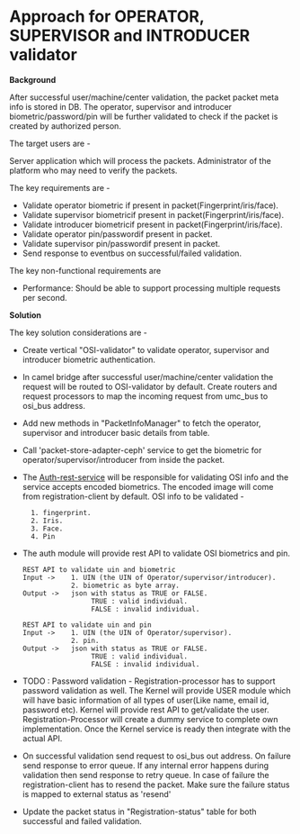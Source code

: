 # Approach for OPERATOR, SUPERVISOR and INTRODUCER validator

**Background**

After successful user/machine/center validation, the packet packet meta info is stored in DB. The operator, supervisor and introducer biometric/password/pin will be further validated to check if the packet is created by authorized person.

The target users are -

Server application which will process the packets.
Administrator of the platform who may need to verify the packets.

The key requirements are -
-	Validate operator biometric if present in packet(Fingerprint/iris/face).
-	Validate supervisor biometricif present in packet(Fingerprint/iris/face).
-	Validate introducer biometricif present in packet(Fingerprint/iris/face).
- Validate operator pin/passwordif present in packet.
- Validate supervisor pin/passwordif present in packet.
-	Send response to eventbus on successful/failed validation.

The key non-functional requirements are
-	Performance: Should be able to support processing multiple requests per second.

**Solution**

The key solution considerations are -
- Create vertical "OSI-validator" to validate operator, supervisor and introducer biometric authentication.
- In camel bridge after successful user/machine/center validation the request will be routed to OSI-validator by default. Create routers and request processors to map the incoming request from umc_bus to osi_bus address.
- Add new methods in "PacketInfoManager" to fetch the operator, supervisor and introducer basic details from table.
- Call 'packet-store-adapter-ceph' service to get the biometric for operator/supervisor/introducer from inside the packet. 
- The [Auth-rest-service](https://github.com/mosip/mosip/blob/DEV/design/authentication/Auth_Request_REST_service.md) will be responsible for validating OSI info and the service accepts encoded biometrics. The encoded image will come from registration-client by default.
    OSI info to be validated -
    
        1. fingerprint.
        2. Iris.
        3. Face.
        4. Pin
- The auth module will provide rest API to validate OSI biometrics and pin. 
    ```
    REST API to validate uin and biometric
    Input ->    1. UIN (the UIN of Operator/supervisor/introducer).
                2. biometric as byte array.
    Output ->   json with status as TRUE or FALSE.
                     TRUE : valid individual.
                     FALSE : invalid individual.
    ```
    ```
    REST API to validate uin and pin
    Input ->    1. UIN (the UIN of Operator/supervisor).
                2. pin.
    Output ->   json with status as TRUE or FALSE.
                     TRUE : valid individual.
                     FALSE : invalid individual.
    ```
- TODO : Password validation - Registration-processor has to support password validation as well. The Kernel will provide USER module which will have basic information of all types of user(Like name, email id, password etc). Kernel will provide rest API to get/validate the user. Registration-Processor will create a dummy service to complete own implementation. Once the Kernel service is ready then integrate with the actual API.
- On successful validation send request to osi_bus out address. On failure send response to error queue. If any internal error happens during validation then send response to retry queue. In case of failure the registration-client has to resend the packet. Make sure the failure status is mapped to external status as 'resend'
- Update the packet status in "Registration-status" table for both successful and failed validation.

